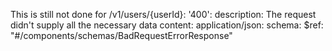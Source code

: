 This is still not done for /v1/users/{userId}:
'400':
description: The request didn't supply all the necessary data
content:
application/json:
schema:
$ref: "#/components/schemas/BadRequestErrorResponse"
